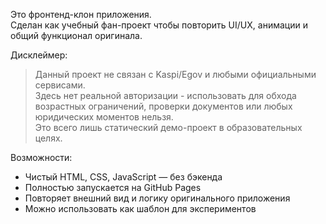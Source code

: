 Это фронтенд-клон приложения.  
Сделан как учебный фан-проект чтобы повторить UI/UX, анимации и общий функционал оригинала.

Дисклеймер:  
> Данный проект не связан с Kaspi/Egov и любыми официальными сервисами.  
> Здесь нет реальной авторизации - использовать для обхода возрастных ограничений, проверки документов или любых юридических моментов нельзя.  
> Это всего лишь статический демо-проект в образовательных целях.

Возможности:
- Чистый HTML, CSS, JavaScript — без бэкенда
- Полностью запускается на GitHub Pages
- Повторяет внешний вид и логику оригинального приложения
- Можно использовать как шаблон для экспериментов
